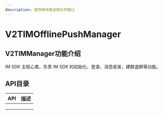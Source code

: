 ```yaml
---
description: 提供离线推送相关的接口
---
```


# V2TIMOfflinePushManager

## V2TIMManager功能介绍

IM SDK 主核心类，负责 IM SDK 的初始化、登录、消息收发，建群退群等功能。

## API目录

| API | 描述 |
| --- | -- |
|     |    |
|     |    |
|     |    |
